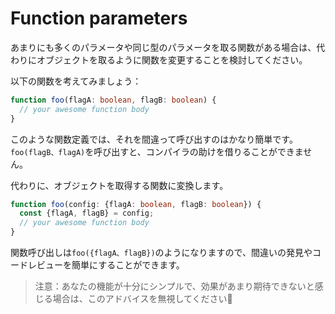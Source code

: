# Function parameters

あまりにも多くのパラメータや同じ型のパラメータを取る関数がある場合は、代わりにオブジェクトを取るように関数を変更することを検討してください。

以下の関数を考えてみましょう：

```typescript
function foo(flagA: boolean, flagB: boolean) {
  // your awesome function body 
}
```

このような関数定義では、それを間違って呼び出すのはかなり簡単です。`foo(flagB、flagA)`を呼び出すと、コンパイラの助けを借りることができません。

代わりに、オブジェクトを取得する関数に変換します。

```typescript
function foo(config: {flagA: boolean, flagB: boolean}) {
  const {flagA, flagB} = config;
  // your awesome function body 
}
```

関数呼び出しは`foo({flagA、flagB})`のようになりますので、間違いの発見やコードレビューを簡単にすることができます。

> 注意：あなたの機能が十分にシンプルで、効果があまり期待できないと感じる場合は、このアドバイスを無視してください🌹

